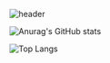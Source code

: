 ![header](https://capsule-render.vercel.app/api?type=wave&color=auto&height=300&section=header&text=capsule%20render&fontSize=90)

![Anurag's GitHub stats](https://github-readme-stats.vercel.app/api?username=SirimpCode&show_icons=true&theme=radical)

![Top Langs](https://github-readme-stats.vercel.app/api/top-langs/?username=SirimpCode&layout=compact)
